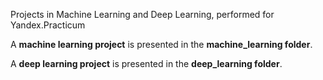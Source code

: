 Projects in Machine Learning and Deep Learning, performed for Yandex.Practicum

A **machine learning project** is presented in the **machine_learning folder**.

A **deep learning project** is presented in the **deep_learning folder**.
